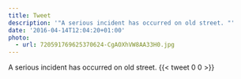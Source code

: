```yaml
---
title: Tweet
description: '"A serious incident has occurred on old street. "'
date: '2016-04-14T12:04:20+01:00'
photo:
  - url: 720591769625370624-CgAOXhVW8AA33H0.jpg
---
```

A serious incident has occurred on old street. 
      {{< tweet 0 0 >}}
    
